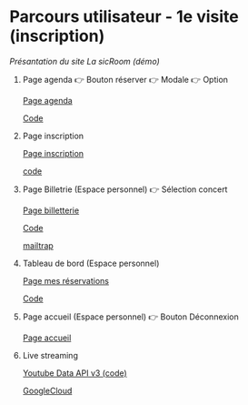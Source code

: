 # Parcours utilisateur - 1e visite (inscription)

*Présantation du site La sicRoom (démo)*

1. Page agenda 👉 Bouton réserver 👉 Modale 👉 Option

    [Page agenda](https://lasicroom.local/agenda)

    [Code](../lasicroom_front/src/pages/agenda.js)

2. Page inscription

    [Page inscription](https://lasicroom.local/inscription)

    [code](../lasicroom_front/src/pages/inscription.js)

3. Page Billetrie (Espace personnel) 👉 Sélection concert 

    [Page billetterie](https://lasicroom.local/billetterie)

    [Code](../lasicroom_front/src/pages/billetterie.js)

    [mailtrap](https://mailtrap.io/inboxes/3967029/messages)

4. Tableau de bord (Espace personnel)

    [Page mes réservations](https://lasicroom.local/dashboard)

    [Code](../lasicroom_front/src/pages/dashboard.js)

5. Page accueil (Espace personnel) 👉 Bouton Déconnexion

    [Page accueil](https://lasicroom.local/accueil_user)

6. Live streaming 

    [Youtube Data API v3 (code)](../lasicroom_back/controleurs/live_controleur.js)

    [GoogleCloud](https://console.cloud.google.com/apis/api/youtube.googleapis.com/metrics?project=basic-formula-471511-r2)


